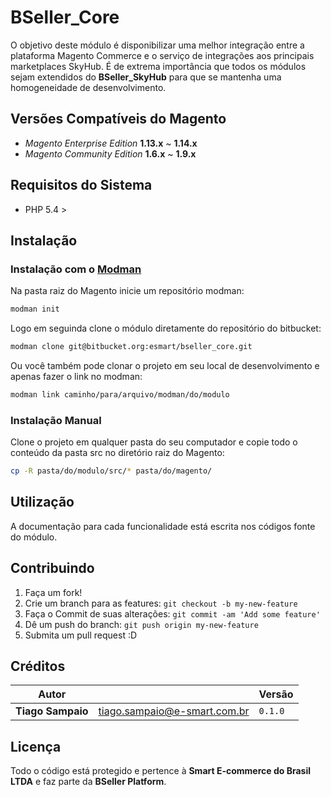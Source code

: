 # BSeller_Core

O objetivo deste módulo é disponibilizar uma melhor integração entre a plataforma Magento Commerce e o serviço de integrações aos principais marketplaces SkyHub.
É de extrema importância que todos os módulos sejam extendidos do **BSeller_SkyHub** para que se mantenha uma homogeneidade de desenvolvimento. 

## Versões Compatíveis do Magento

* *Magento Enterprise Edition* **1.13.x** ~ **1.14.x**
* *Magento Community Edition* **1.6.x** ~ **1.9.x**

## Requisitos do Sistema

* PHP 5.4 >

## Instalação

### Instalação com o [Modman](https://github.com/colinmollenhour/modman)

Na pasta raiz do Magento inicie um repositório modman:

```bash
modman init
```

Logo em seguinda clone o módulo diretamente do repositório do bitbucket:

```bash
modman clone git@bitbucket.org:esmart/bseller_core.git
```

Ou você também pode clonar o projeto em seu local de desenvolvimento e apenas fazer o link no modman:

```bash
modman link caminho/para/arquivo/modman/do/modulo
```

### Instalação Manual

Clone o projeto em qualquer pasta do seu computador e copie todo o conteúdo da pasta src no diretório raiz do Magento:

```bash
cp -R pasta/do/modulo/src/* pasta/do/magento/
```

## Utilização

A documentação para cada funcionalidade está escrita nos códigos fonte do módulo.

## Contribuindo

1. Faça um fork!
2. Crie um branch para as features: `git checkout -b my-new-feature`
3. Faça o Commit de suas alterações: `git commit -am 'Add some feature'`
4. Dê um push do branch: `git push origin my-new-feature`
5. Submita um pull request :D

## Créditos

Autor||Versão
--- | --- | ---
**Tiago Sampaio** | tiago.sampaio@e-smart.com.br | `0.1.0`

## Licença

Todo o código está protegido e pertence à **Smart E-commerce do Brasil LTDA** e faz parte da **BSeller Platform**.
